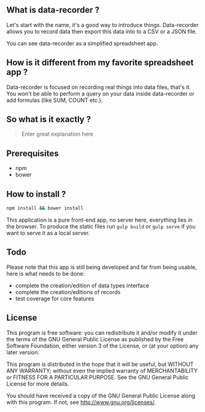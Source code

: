 ## What is data-recorder ? 
Let's start with the name, it's a good way to introduce things. Data-recorder allows
you to record data then export this data into to a CSV or a JSON file. 

You can see data-recorder as a simplified spreadsheet app.

## How is it different from my favorite spreadsheet app ?

Data-recorder is focused on recording real things into data files, that's it. 
You won't be able to perform a query on your data inside data-recorder or
add formulas (like SUM, COUNT etc.). 

## So what is it exactly ? 
> Enter great explanation here

## Prerequisites
- npm
- bower

## How to install ?
```sh
npm install && bower install
``` 

This application is a pure front-end app, no server here, everything lies in the
browser. To produce the static files run `gulp build` or `gulp serve` if you want 
to serve it as a local server. 


## Todo 
Please note that this app is still being developed and far from being usable,
here is what needs to be done:

- complete the creation/edition of data types interface
- complete the creation/editions of records
- test coverage for core features

## License 
This program is free software: you can redistribute it and/or modify it under the terms of the GNU General Public License as published by the Free Software Foundation, either version 3 of the License, or (at your option) any later version.

This program is distributed in the hope that it will be useful, but WITHOUT ANY WARRANTY; without even the implied warranty of MERCHANTABILITY or FITNESS FOR A PARTICULAR PURPOSE. See the GNU General Public License for more details.

You should have received a copy of the GNU General Public License along with this program. If not, see <http://www.gnu.org/licenses/>.
